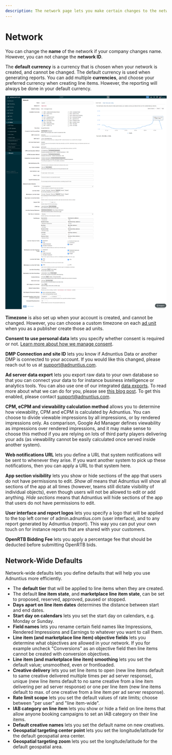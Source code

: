 ```yaml
---
description: The network page lets you make certain changes to the network as a whole.
---
```


# Network

You can change the **name** of the network if your company changes name. However, you can not change the **network ID**.

The **default currency** is a currency that is chosen when your network is created, and cannot be changed. The default currency is used when generating reports. You can add multiple **currencies**, and choose your preferred currency when creating line items. However, the reporting will always be done in your default currency.

![](<../../../.gitbook/assets/202207 Admin - Network.png>)

**Timezone** is also set up when your account is created, and cannot be changed. However, you can choose a custom timezone on each [ad unit](../inventory/adunits-1.md) when you as a publisher create those ad units.

**Consent to use personal data** lets you specify whether consent is required or not. [Learn more about how we manage consent](../../../other-useful-information/identification-and-privacy/consent-processing-tcf2.md).

**DMP Connection and site ID** lets you know if Adnuntius Data or another DMP is connected to your account. If you would like this changed, please reach out to us at [support@adnuntius.com](mailto:support@adnuntius.com).

**Ad server data export** lets you export raw data to your own database so that you can connect your data to for instance business intelligence or analytics tools. You can also use one of our integrated [data exports](../../../adnuntius-data/user-interface-guide/admin/data-exports.md). To read more about what we can do for you, please see [this blog post](https://adnuntius.com/adnuntius-brings-the-big-data/). To get this enabled, please contact [support@adnuntius.com](mailto:support@adnuntius.com).

**CPM, eCPM and viewability calculation method** allows you to determine how viewability, CPM and eCPM is calculated by Adnuntius. You can choose to divide viewable impressions by all impressions, or by rendered impressions only. As comparison, Google Ad Manager defines viewability as impressions over rendered impressions, and it may make sense to choose this method if you are relying on lots of third party players delivering your ads (as viewability cannot be easily calculated once served inside another system).

**Web notifications URL** lets you define a URL that system notifications will be sent to whenever they arise. If you want another system to pick up these notifications, then you can apply a URL to that system here.

**App section visibility** lets you show or hide sections of the app that users do not have permissions to edit. _Show all_ means that Adnuntius will show all sections of the app at all times (however, teams still dictate visibility of individual objects), even though users will not be allowed to edit or add anything. _Hide sections_ means that Adnuntius will hide sections of the app that users do not have permissions to edit.

**User interface and report logos** lets you specify a logo that will be applied to the top left corner of admin.adnuntius.com (user interface), and to any report generated by Adnuntius (report). This way you can put your own touch on for instance reports that are shared with your customers.

**OpenRTB Bidding Fee** lets you apply a percentage fee that should be deducted before submitting OpenRTB bids.

## Network-Wide Defaults

Network-wide defaults lets you define defaults that will help you use Adnuntius more efficiently.

* The **default tier** that will be applied to line items when they are created.
* The default **line item state**, and **marketplace line item state**, can be set to proposed, reserved, approved, paused or stopped.
* **Days apart on line item dates** determines the distance between start and end dates.&#x20;
* **Start day on calendars** lets you set the start day on calendars, e.g. Monday or Sunday.
* **Field names** lets you rename certain field names like Impressions, Rendered Impressions and Earnings to whatever you want to call them.
* **Line item (and marketplace line item) objective fields** lets you determine what objectives are allowed in your network. If you for example uncheck "Conversions" as an objective field then line items cannot be created with conversion objectives.
* **Line item (and marketplace line item) smoothing** lets you set the default value; unsmoothed, even or frontloaded.&#x20;
* **Creative delivery** lets you set line items to open (new line items default to same creative delivered multiple times per ad server response), unique (new line items default to no same creative from a line item delivering per ad server response) or one per line item (new line items default to max. of one creative from a line item per ad server response).
* **Rate limit scope** lets you set the default values of rate limits; choose between "per user" and "line item-wide".
* **IAB category on line item** lets you show or hide a field on line items that allow anyone booking campaigns to set an IAB category on their line items.&#x20;
* **Default creative names** lets you set the default name on new creatives.
* **Geospatial targeting center point** lets you set the longitude/latitude for the default geospatial area center.
* **Geospatial targeting zoom** lets you set the longitude/latitude for the default geospatial area.
